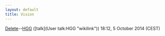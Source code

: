 ```yaml
---
layout: default
title: Vision
---
```


[Delete](Delete "wikilink")--[HGG](User:HGG "wikilink") ([talk](User talk:HGG "wikilink")) 18:12, 5 October 2014 (CEST)
